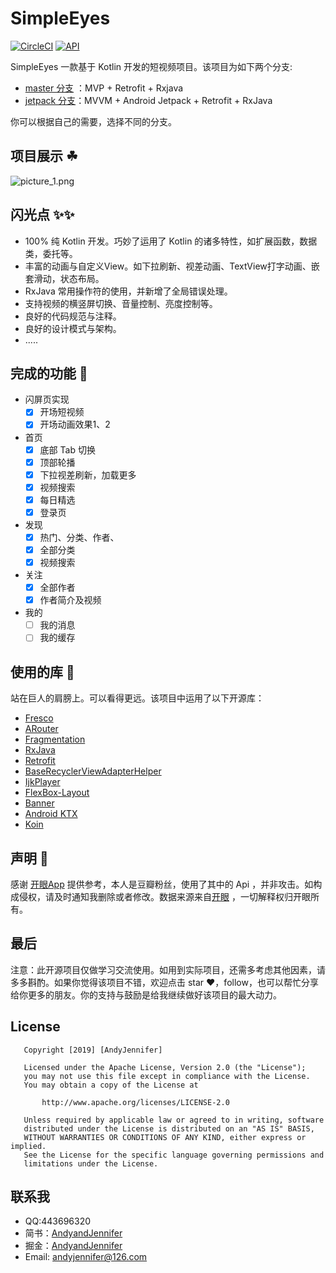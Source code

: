 # SimpleEyes

[![CircleCI](https://circleci.com/gh/AndyJennifer/SimpleEyes.svg?style=shield)](https://circleci.com/gh/AndyJennifer/SimpleEyes)
[![API](https://img.shields.io/badge/API-21%2B-brightgreen.svg?style=flat)](https://android-arsenal.com/api?level=21)

SimpleEyes 一款基于 Kotlin 开发的短视频项目。该项目为如下两个分支:

- [master 分支](https://github.com/AndyJennifer/SimpleEyes/tree/master) ：MVP + Retrofit + Rxjava
- [jetpack 分支](https://github.com/AndyJennifer/SimpleEyes/tree/simpleeyes-jetpack)：MVVM + Android Jetpack + Retrofit + RxJava 

你可以根据自己的需要，选择不同的分支。

## 项目展示 ☘

![picture_1.png](https://upload-images.jianshu.io/upload_images/2824145-9c4c8943bc9eebc7.png?imageMogr2/auto-orient/strip%7CimageView2/2/w/1240)

## 闪光点 ✨✨

- 100% 纯 Kotlin 开发。巧妙了运用了 Kotlin 的诸多特性，如扩展函数，数据类，委托等。
- 丰富的动画与自定义View。如下拉刷新、视差动画、TextView打字动画、嵌套滑动，状态布局。
- RxJava 常用操作符的使用，并新增了全局错误处理。
- 支持视频的横竖屏切换、音量控制、亮度控制等。
- 良好的代码规范与注释。
- 良好的设计模式与架构。
- .....

## 完成的功能  💼

- 闪屏页实现
  - [x] 开场短视频
  - [x] 开场动画效果1、2
- 首页
  - [x] 底部 Tab 切换
  - [x] 顶部轮播
  - [x] 下拉视差刷新，加载更多
  - [x] 视频搜索
  - [x] 每日精选
  - [x] 登录页
- 发现
  - [x] 热门、分类、作者、
  - [x] 全部分类
  - [x] 视频搜索
- 关注
  - [x] 全部作者
  - [x] 作者简介及视频
- 我的
  - [ ] 我的消息
  - [ ] 我的缓存

## 使用的库 💪

站在巨人的肩膀上。可以看得更远。该项目中运用了以下开源库：

- [Fresco](https://github.com/facebook/fresco)
- [ARouter](https://github.com/alibaba/ARouter)
- [Fragmentation](https://github.com/YoKeyword/Fragmentation)
- [RxJava](https://github.com/ReactiveX/RxJava)
- [Retrofit](https://github.com/square/retrofit)
- [BaseRecyclerViewAdapterHelper](https://github.com/CymChad/BaseRecyclerViewAdapterHelper)
- [IjkPlayer](https://github.com/Bilibili/ijkplayer)
- [FlexBox-Layout](https://github.com/google/flexbox-layout)
- [Banner](https://github.com/youth5201314/banner)
- [Android KTX](https://developer.android.google.cn/kotlin/ktx)
- [Koin](https://github.com/InsertKoinIO/koin)

## 声明 📢

感谢 [开眼App](http://www.kaiyanapp.com) 提供参考，本人是豆瓣粉丝，使用了其中的 Api ，并非攻击。如构成侵权，请及时通知我删除或者修改。数据来源来自[开眼](https://www.kaiyanapp.com/) ，一切解释权归开眼所有。

## 最后

注意：此开源项目仅做学习交流使用。如用到实际项目，还需多考虑其他因素，请多多斟酌。如果你觉得该项目不错，欢迎点击 star ❤️，follow，也可以帮忙分享给你更多的朋友。你的支持与鼓励是给我继续做好该项目的最大动力。

## License

```text
   Copyright [2019] [AndyJennifer]

   Licensed under the Apache License, Version 2.0 (the "License");
   you may not use this file except in compliance with the License.
   You may obtain a copy of the License at

       http://www.apache.org/licenses/LICENSE-2.0

   Unless required by applicable law or agreed to in writing, software
   distributed under the License is distributed on an "AS IS" BASIS,
   WITHOUT WARRANTIES OR CONDITIONS OF ANY KIND, either express or implied.
   See the License for the specific language governing permissions and
   limitations under the License.
```

## 联系我

- QQ:443696320
- 简书：[AndyandJennifer](https://www.jianshu.com/users/921c778fb5e1/timeline)
- 掘金：[AndyandJennifer](https://juejin.im/user/5acc1ea06fb9a028bc2e0fc1)
- Email: [andyjennifer@126.com](andyjennifer@126.com)
